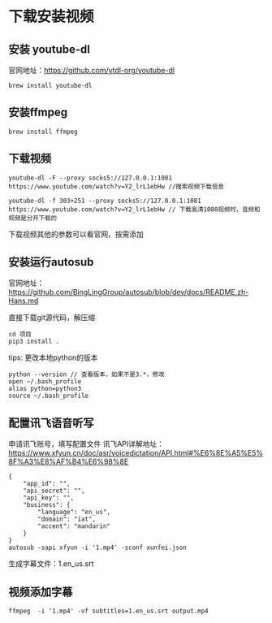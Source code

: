 # 下载安装视频

## 安装 youtube-dl
官网地址：https://github.com/ytdl-org/youtube-dl

```
brew install youtube-dl
```

## 安装ffmpeg

```
brew install ffmpeg
```

## 下载视频

```
youtube-dl -F --proxy socks5://127.0.0.1:1081 https://www.youtube.com/watch?v=Y2_lrL1ebHw //搜索视频下载信息

youtube-dl -f 303+251 --proxy socks5://127.0.0.1:1081 https://www.youtube.com/watch?v=Y2_lrL1ebHw // 下载高清1080视频时，音频和视频是分开下载的
```

下载视频其他的参数可以看官网，按需添加

## 安装运行autosub

官网地址：https://github.com/BingLingGroup/autosub/blob/dev/docs/README.zh-Hans.md

直接下载git源代码，解压缩

```
cd 项目
pip3 install .
```

tips: 更改本地python的版本

```
python --version // 查看版本，如果不是3.*，修改
open ~/.bash_profile
alias python=python3
source ~/.bash_profile
```

## 配置讯飞语音听写

申请讯飞账号，填写配置文件
讯飞API详解地址：https://www.xfyun.cn/doc/asr/voicedictation/API.html#%E6%8E%A5%E5%8F%A3%E8%AF%B4%E6%98%8E

```
{
    "app_id": "",
    "api_secret": "",
    "api_key": "",
    "business": {
        "language": "en_us",
        "domain": "iat",
        "accent": "mandarin"
    }
}
autosub -sapi xfyun -i '1.mp4' -sconf xunfei.json
```
生成字幕文件：1.en_us.srt

## 视频添加字幕

```
ffmpeg  -i '1.mp4' -vf subtitles=1.en_us.srt output.mp4
```

